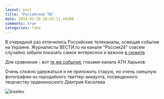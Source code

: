 ```yaml
---
layout: post
title: "Российское ТВ"
date: 2014-02-20 18:42:11 +0200
comments: true
categories: fake
---
```

В очередной раз отличились Российские телеканалы, освещая события на Украине. 
Журналисты ВЕСТИ.ru на канале "Россия24" совсем случайно забыли показать самое интересное и важное [в сюжете](http://www.vesti.ru/only_video.html?vid=578577)

Для сравнения - вот [те же события](http://atn.ua/proisshestviya/kak-izbivali-pod-akademiey-vv-podrobnosti-shturma), глазами канала АТН Харьков: 

Очень сложно удержаться и не приложить старую, но очень смешную фотографию из пародийного твиттер-аккаунта, посвященного творчеству орденоносного Дмитрия Киселева

![kiselev](https://scontent-a-lhr.xx.fbcdn.net/hphotos-prn1/t31/1553152_637883049599834_1940260314_o.jpg)
